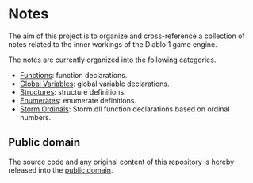 # Notes

The aim of this project is to organize and cross-reference a collection of notes related to the inner workings of the Diablo 1 game engine.

The notes are currently organized into the following categories.

* [Functions](functions.md): function declarations.
* [Global Variables](globals.md): global variable declarations.
* [Structures](structures.md): structure definitions.
* [Enumerates](enumerates.md): enumerate definitions.
* [Storm Ordinals](storm.md): Storm.dll function declarations based on ordinal numbers.

## Public domain

The source code and any original content of this repository is hereby released into the [public domain].

[public domain]: https://creativecommons.org/publicdomain/zero/1.0/

